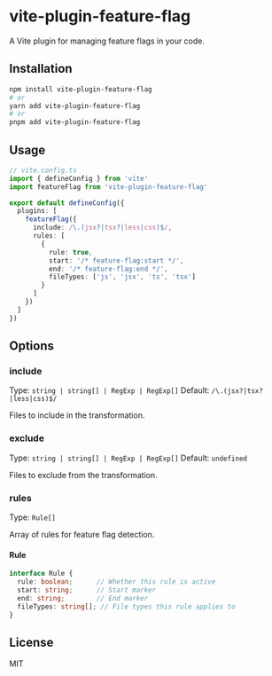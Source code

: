 # vite-plugin-feature-flag

A Vite plugin for managing feature flags in your code.

## Installation

```bash
npm install vite-plugin-feature-flag
# or
yarn add vite-plugin-feature-flag
# or
pnpm add vite-plugin-feature-flag
```

## Usage

```ts
// vite.config.ts
import { defineConfig } from 'vite'
import featureFlag from 'vite-plugin-feature-flag'

export default defineConfig({
  plugins: [
    featureFlag({
      include: /\.(jsx?|tsx?|less|css)$/,
      rules: [
        {
          rule: true,
          start: '/* feature-flag:start */',
          end: '/* feature-flag:end */',
          fileTypes: ['js', 'jsx', 'ts', 'tsx']
        }
      ]
    })
  ]
})
```

## Options

### include
Type: `string | string[] | RegExp | RegExp[]`
Default: `/\.(jsx?|tsx?|less|css)$/`

Files to include in the transformation.

### exclude
Type: `string | string[] | RegExp | RegExp[]`
Default: `undefined`

Files to exclude from the transformation.

### rules
Type: `Rule[]`

Array of rules for feature flag detection.

#### Rule
```ts
interface Rule {
  rule: boolean;      // Whether this rule is active
  start: string;      // Start marker
  end: string;        // End marker
  fileTypes: string[]; // File types this rule applies to
}
```

## License

MIT
